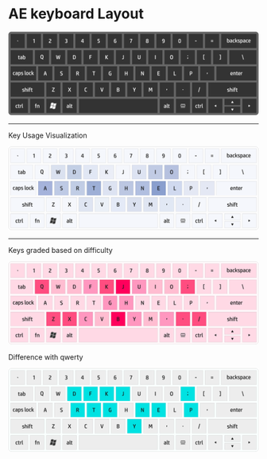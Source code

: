 # AE keyboard Layout
<p align="center">
  <img src="keybord us - eydi.png" width="600" title="Icon">
</p>
<hr>
Key Usage Visualization
<p align="center">
  <img src="Key Usage Visualization.png" width="600" title="Icon">
</p>
<hr>
Keys graded based on difficulty
<p align="center">
  <img src="Keys graded based on difficulty.png" width="600" title="Icon">
</p>
Difference with qwerty
<p align="center">
  <img src="Keys diff to qwerty.png" width="600" title="Icon">
</p>